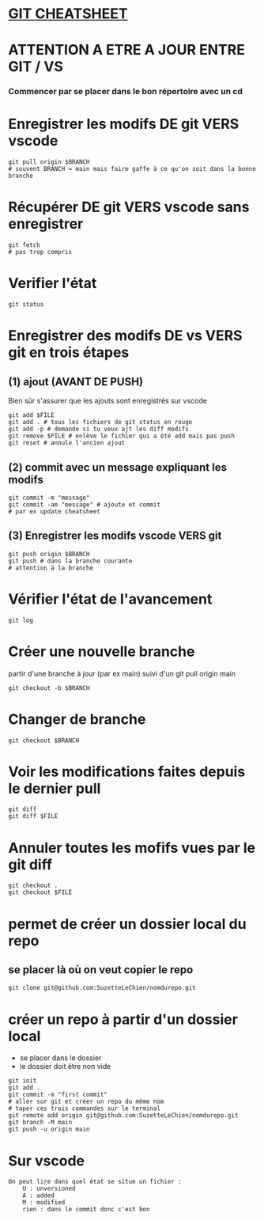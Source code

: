 # [GIT CHEATSHEET](#FF0000)
# ATTENTION A ETRE A JOUR ENTRE GIT / VS
### Commencer par se placer dans le bon répertoire avec un cd

# Enregistrer les modifs DE git VERS vscode
```shell
git pull origin $BRANCH
# souvent BRANCH = main mais faire gaffe à ce qu'on soit dans la bonne branche
```
# Récupérer DE git VERS vscode sans enregistrer
```shell
git fetch
# pas trop compris
```

# Verifier l'état
```shell
git status
```

# Enregistrer des modifs DE vs VERS git en trois étapes
## (1) ajout (AVANT DE PUSH)
Bien sûr s'assurer que les ajouts sont enregistrés sur vscode
```shell
git add $FILE
git add . # tous les fichiers de git status en rouge
git add -p # demande si tu veux ajt les diff modifs
git remove $FILE # enlève le fichier qui a été add mais pas push
git reset # annule l'ancien ajout
```

## (2) commit avec un message expliquant les modifs
```shell
git commit -m "message"
git commit -am "message" # ajoute et commit
# par ex update cheatsheet
```

## (3) Enregistrer les modifs vscode VERS git
```shell
git push origin $BRANCH
git push # dans la branche courante
# attention à la branche
```


# Vérifier l'état de l'avancement
```shell
git log
```

# Créer une nouvelle branche
partir d'une branche à jour (par ex main) suivi d'un git pull origin main
```shell
git checkout -b $BRANCH
```

# Changer de branche
```shell
git checkout $BRANCH
```

# Voir les modifications faites depuis le dernier pull
```shell
git diff
git diff $FILE
```

# Annuler toutes les mofifs vues par le git diff
```shell
git checkout .
git checkout $FILE
```

# permet de créer un dossier local du repo
## se placer là où on veut copier le repo
```shell
git clone git@github.com:SuzetteLeChien/nomdurepo.git
```

# créer un repo à partir d'un dossier local
- se placer dans le dossier
- le dossier doit être non vide
```shell
git init
git add .
git commit -m "first commit"
# aller sur git et créer un repo du même nom
# taper ces trois commandes sur le terminal
git remote add origin git@github.com:SuzetteLeChien/nomdurepo.git
git branch -M main
git push -u origin main
```

# Sur vscode
```
On peut lire dans quel état se situe un fichier :
    U : unversioned
    A : added
    M : modified
    rien : dans le commit donc c'est bon
```


